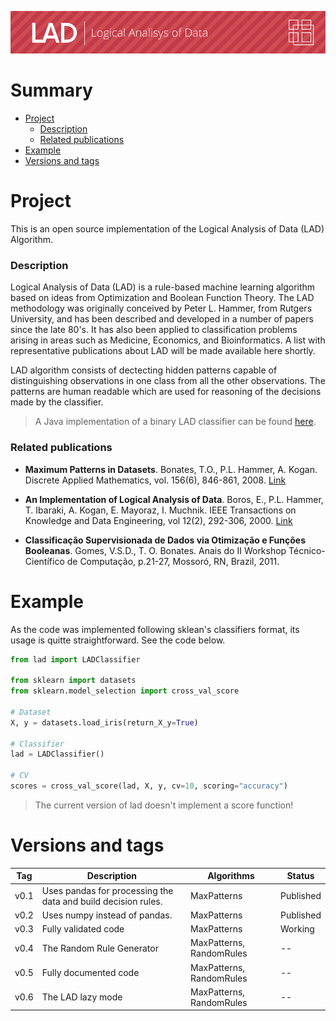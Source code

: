 ![Header](img/header.png)

# Summary
 - [Project](#project)
   - [Description](#description)
   - [Related publications](#related-publications)
 - [Example](#example)
 - [Versions and tags](#versions-and-tags)

# Project

This is an open source implementation of the Logical Analysis of Data (LAD) Algorithm.

### Description

Logical Analysis of Data (LAD) is a rule-based machine learning algorithm based on ideas from Optimization and Boolean Function Theory. The LAD methodology was originally conceived by Peter L. Hammer, from Rutgers University, and has been described and developed in a number of papers since the late 80's. It has also been applied to classification problems arising in areas such as Medicine, Economics, and Bioinformatics. A list with representative publications about LAD will be made available here shortly.

LAD algorithm consists of dectecting hidden patterns capable of distinguishing observations in one class from all the other observations. The patterns are human readable which are used for reasoning of the decisions made by the classifier. 

> A Java implementation of a binary LAD classifier can be found [here](https://lia.ufc.br/~tiberius/lad/downloads.htm).

### Related publications
 - **Maximum Patterns in Datasets**. Bonates, T.O., P.L. Hammer, A. Kogan. Discrete Applied Mathematics, vol. 156(6), 846-861, 2008. [Link](https://www.sciencedirect.com/science/article/pii/S0166218X07002089)
 
 - **An Implementation of Logical Analysis of Data**. Boros, E., P.L. Hammer, T. Ibaraki, A. Kogan, E. Mayoraz, I. Muchnik. IEEE Transactions on Knowledge and Data Engineering, vol 12(2), 292-306, 2000. [Link](https://ieeexplore.ieee.org/abstract/document/842268?casa_token=y2NyWCbn7SsAAAAA:LCrKLdntpx-5GRNVdtU4F-Cnfs4VqsfWZTspa_yvgy_acfHvZjoZt_ZXKtHAOdiZGioUiNAN6m4FwQ)

 - **Classificação Supervisionada de Dados via Otimização e Funções Booleanas**. Gomes, V.S.D., T. O. Bonates. Anais do II Workshop Técnico-Científico de Computação, p.21-27, Mossoró, RN, Brazil, 2011.

# Example
As the code was implemented following sklean's classifiers format, its usage is quitte straightforward. See the code below.

```py
from lad import LADClassifier

from sklearn import datasets
from sklearn.model_selection import cross_val_score

# Dataset
X, y = datasets.load_iris(return_X_y=True)

# Classifier
lad = LADClassifier()

# CV
scores = cross_val_score(lad, X, y, cv=10, scoring="accuracy")
```

> The current version of lad doesn't implement a score function!

# Versions and tags

| Tag | Description | Algorithms | Status |
| -- | --  | -- | -- |
| v0.1 | Uses pandas for processing the data and build decision rules. | MaxPatterns | Published |
| v0.2 | Uses numpy instead of pandas. | MaxPatterns | Published |
| v0.3 | Fully validated code | MaxPatterns | Working |
| v0.4 | The Random Rule Generator | MaxPatterns, RandomRules | -- |
| v0.5 | Fully documented code | MaxPatterns, RandomRules | -- |
| v0.6 | The LAD lazy mode | MaxPatterns, RandomRules | -- |